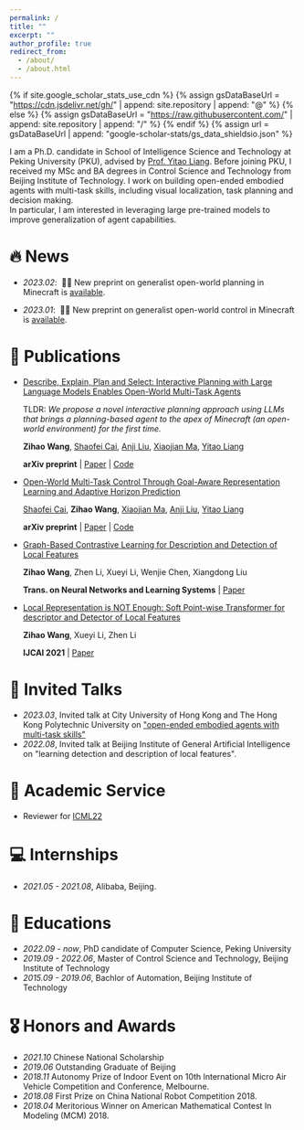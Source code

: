 ```yaml
---
permalink: /
title: ""
excerpt: ""
author_profile: true
redirect_from: 
  - /about/
  - /about.html
---
```


{% if site.google_scholar_stats_use_cdn %}
{% assign gsDataBaseUrl = "https://cdn.jsdelivr.net/gh/" | append: site.repository | append: "@" %}
{% else %}
{% assign gsDataBaseUrl = "https://raw.githubusercontent.com/" | append: site.repository | append: "/" %}
{% endif %}
{% assign url = gsDataBaseUrl | append: "google-scholar-stats/gs_data_shieldsio.json" %}

<span class='anchor' id='about-me'></span>

I am a Ph.D. candidate in School of Intelligence Science and Technology at Peking University (PKU), advised by [Prof. Yitao Liang](https://web.cs.ucla.edu/~yliang/). 
Before joining PKU, I received my MSc and BA degrees in Control Science and Technology from Beijing Institute of Technology.
I work on building open-ended embodied agents with multi-task skills, including visual localization, task planning and decision making.  
In particular, I am interested in leveraging large pre-trained models to improve generalization of agent capabilities.


# 🔥 News
- *2023.02*: &nbsp;🎉🎉 New preprint on generalist open-world planning in Minecraft is [available](https://arxiv.org/pdf/2301.10034.pdf).

- *2023.01*: &nbsp;🎉🎉 New preprint on generalist open-world control in Minecraft is [available](https://arxiv.org/pdf/2301.10034.pdf).

# 📝 Publications 

- [Describe, Explain, Plan and Select: Interactive Planning with Large Language Models Enables Open-World Multi-Task Agents](https://arxiv.org/pdf/2302.01560.pdf)

  TLDR: *We propose a novel interactive planning approach using LLMs that brings a planning-based agent to the apex of Minecraft (an open-world environment) for the first time.*

  **Zihao Wang**, [Shaofei Cai](https://phython96.github.io/), [Anji Liu](https://liuanji.github.io/), [Xiaojian Ma](https://web.cs.ucla.edu/~xm/), [Yitao Liang](https://web.cs.ucla.edu/~yliang/)

  **arXiv preprint** \| [Paper](https://arxiv.org/pdf/2302.01560.pdf) \| [Code](https://github.com/CraftJarvis/MC-Planner)

- [Open-World Multi-Task Control Through Goal-Aware Representation Learning and Adaptive Horizon Prediction](https://arxiv.org/pdf/2301.10034.pdf)

  [Shaofei Cai](https://phython96.github.io/), **Zihao Wang**, [Xiaojian Ma](https://web.cs.ucla.edu/~xm/), [Anji Liu](https://liuanji.github.io/), [Yitao Liang](https://web.cs.ucla.edu/~yliang/)

  **arXiv preprint** \| [Paper](https://arxiv.org/pdf/2301.10034.pdf) \| [Code](https://github.com/CraftJarvis/MC-Controller)

- [Graph-Based Contrastive Learning for Description and Detection of Local Features](https://ieeexplore.ieee.org/abstract/document/9906927/)

  **Zihao Wang**, Zhen Li, Xueyi Li, Wenjie Chen, Xiangdong Liu

  **Trans. on Neural Networks and Learning Systems** \| [Paper](https://ieeexplore.ieee.org/abstract/document/9906927)

- [Local Representation is NOT Enough: Soft Point-wise Transformer for descriptor and Detector of Local Features](https://www.ijcai.org/proceedings/2021/0159.pdf)

  **Zihao Wang**, Xueyi Li, Zhen Li

  **IJCAI 2021** \| [Paper](https://www.ijcai.org/proceedings/2021/0159.pdf)

# 💬 Invited Talks
- *2023.03*, Invited talk at City University of Hong Kong and The Hong Kong Polytechnic University on ["open-ended embodied agents with multi-task skills"](http://cccn.ee.cityu.edu.hk/webinar/)
- *2022.08*, Invited talk at Beijing Institute of General Artificial Intelligence on "learning detection and description of local features".

# 🔭 Academic Service 
- Reviewer for [ICML22](https://icml.cc/Conferences/2022/Reviewers)

# 💻 Internships
- *2021.05 - 2021.08*, Alibaba, Beijing.

# 📖 Educations
- *2022.09 - now*, PhD candidate of Computer Science, Peking University
- *2019.09 - 2022.06*, Master of Control Science and Technology, Beijing Institute of Technology 
- *2015.09 - 2019.06*, Bachlor of Automation, Beijing Institute of Technology

# 🎖 Honors and Awards
- *2021.10* Chinese National Scholarship
- *2019.06* Outstanding Graduate of Beijing
- *2018.11* Autonomy Prize of Indoor Event on 10th International Micro Air Vehicle Competition and Conference, Melbourne.
- *2018.08* First Prize on China National Robot Competition 2018.
- *2018.04* Meritorious Winner on American Mathematical Contest In Modeling (MCM) 2018. 
